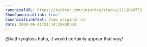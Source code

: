 ```yaml
---
canonicalURL: https://twitter.com/jmjordan/status/2111049753
ShowCanonicalLink: true
CanonicalLinkText: View original on
date: 2009-06-11T01:14:28+00:00
---
```

@kathrynglass haha, it would certainly appear that way!